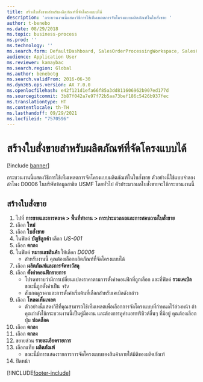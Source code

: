 ```yaml
---
title: สร้างใบสั่งขายสำหรับผลิตภัณฑ์ที่จัดโครงแบบได้
description: 'กระบวนงานนี้แสดงวิธีการใช้เท็มเพลตการจัดโครงแบบผลิตภัณฑ์ในใบสั่งขาย '
author: t-benebo
ms.date: 08/29/2018
ms.topic: business-process
ms.prod: ''
ms.technology: ''
ms.search.form: DefaultDashboard, SalesOrderProcessingWorkspace, SalesCreateOrder, SalesTable, PCRuntimeConfigurator, PCTemplateConfigurationSelection
audience: Application User
ms.reviewer: kamaybac
ms.search.region: Global
ms.author: benebotg
ms.search.validFrom: 2016-06-30
ms.dyn365.ops.version: AX 7.0.0
ms.openlocfilehash: e42f121d1efa66f85a3dd811606962b907ed177d
ms.sourcegitcommit: 3b87f042a7e97f72b5aa73bef186c5426b937fec
ms.translationtype: HT
ms.contentlocale: th-TH
ms.lasthandoff: 09/29/2021
ms.locfileid: "7570596"
---
```

# <a name="create-a-sales-order-for-a-configurable-product"></a>สร้างใบสั่งขายสำหรับผลิตภัณฑ์ที่จัดโครงแบบได้

[!include [banner](../../includes/banner.md)]

กระบวนงานนี้แสดงวิธีการใช้เท็มเพลตการจัดโครงแบบผลิตภัณฑ์ในใบสั่งขาย  ตัวอย่างนี้ใช้แบบจำลองลำโพง D0006 ในบริษัทข้อมูลสาธิต USMF  โดยทั่วไป ตัวประมวลผลใบสั่งขายจะใช้กระบวนงานนี้

## <a name="create-a-sales-order"></a>สร้างใบสั่งขาย

1. ไปที่ **การขายและการตลาด \> พื้นที่ทำงาน \> การประมวลผลและการสอบถามใบสั่งขาย**
1. เลือก **ใหม่**
1. เลือก **ใบสั่งขาย**
1. ในฟิลด์ **บัญชีลูกค้า** เลือก *US-001* 
1. เลือก **ตกลง**
1. ในฟิลด์ **หมายเลขสินค้า** ให้เลือก *D0006*
    * สำหรับงานนี้ คุณต้องเลือกผลิตภัณฑ์ที่จัดโครงแบบได้  
1. เลือก **ผลิตภัณฑ์และการจัดหาวัสดุ**
1. เลือก **ตั้งค่าคอนฟิกรายการ**
    * โปรดทราบว่ามีการเปลี่ยนแปลงราคาตามการตั้งค่าคอนฟิกที่ถูกเลือก และที่ฟิลด์ **รวมเคเบิล** ขณะนี้ถูกตั้งค่าเป็น *จริง*  
    * สังเกตดูราคาและการตั้งค่าเริ่มต้นที่เลือกสำหรับเคเบิลดังกล่าว  
1. เลือก **โหลดเท็มเพลต**
    * ตัวอย่างนี้แสดงวิธีที่คุณสามารถใช้เท็มเพลตเพื่อเลือกการจัดโครงแบบที่กำหนดไว้ล่วงหน้า  ถ้าคุณกำลังใช้กระบวนงานนี้เป็นคู่มืองาน และต้องการดูค่าแอททริบิวต์อื่นๆ ที่มีอยู่ คุณต้องเลือกปุ่ม **ปลดล็อค**  
1. เลือก **ตกลง**
1. เลือก **ตกลง**
1. ขยายส่วน **รายละเอียดรายการ**
1. เลือกแท็บ **ผลิตภัณฑ์**
    * ขณะนี้มีการแสดงรายการการจัดโครงแบบของสินค้าภายใต้มิติของผลิตภัณฑ์  
1. ปิดหน้า


[!INCLUDE[footer-include](../../../includes/footer-banner.md)]
